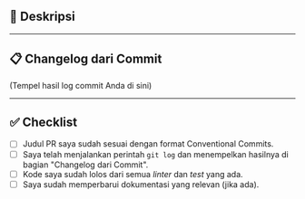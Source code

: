 ## 📝 Deskripsi

---

## 📋 Changelog dari Commit

(Tempel hasil log commit Anda di sini)


---

## ✅ Checklist

- [ ] Judul PR saya sudah sesuai dengan format Conventional Commits.
- [ ] Saya telah menjalankan perintah `git log` dan menempelkan hasilnya di bagian "Changelog dari Commit".
- [ ] Kode saya sudah lolos dari semua *linter* dan *test* yang ada.
- [ ] Saya sudah memperbarui dokumentasi yang relevan (jika ada).
